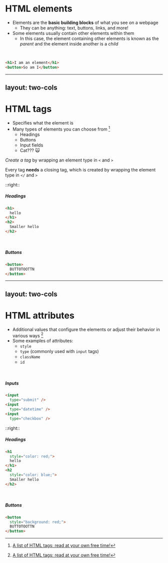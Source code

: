 # HTML elements

* Elements are the **basic building blocks** of what you see on a webpage
  * They can be anything: text, buttons, links, and more!
* Some elements usually contain other elements within them
  * In this case, the element containing other elements is known as the _parent_ and the element inside another is a _child_

<br/>

<RunnerWebsite code="<h1>I am an element</h1><button>So am I</button>">

```html
<h1>I am an element</h1>
<button>So am I</button>
```

</RunnerWebsite>

---
layout: two-cols
---

# HTML tags

* Specifies what the element is
* Many types of elements you can choose from [^1]
  * Headings
  * Buttons
  * Input fields
  * Cat??? 🙀

*Create a tag* by wrapping an element type in `<` and `>`

Every tag **needs** a closing tag, which is created by wrapping the element type in `</` and `>`

::right::

<div class="flex flex-col h-full justify-center">

##### Headings

<RunnerWebsite code="<h1>hello</h1><h2>Smaller hello</h2>">

```html {all|1,3|4,6|all}
<h1>
  hello
</h1>
<h2>
  Smaller hello
</h2>
```

</RunnerWebsite>

<br/>

##### Buttons

<RunnerWebsite code="<button>BUTTOTOOTTN</button>">

```html {all|1,3}
<button>
  BUTTOTOOTTN
</button>
```

</RunnerWebsite>
</div>

[^1]: [A list of HTML tags; read at your own free time!](https://www.w3schools.com/TAGs/)

---
layout: two-cols
---

<div class="flex flex-col items-between">

# HTML attributes

* Additional values that configure the elements or adjust their behavior in various ways [^1]
* Some examples of attributes:
  * `style`
  * `type` (commonly used with `input` tags)
  * `className`
  * `id`

<br />

##### Inputs

<RunnerWebsite code='<div style="padding: 0.3em;"><input type="submit"/><br/><input type="date"/><br/><input type="checkbox"/></div>'>

```html {all|2,4,6|all}
<input 
  type="submit" />
<input 
  type="datetime" />
<input 
  type="checkbox" />
```

</RunnerWebsite>
</div>

::right::

<div class="flex flex-col h-full ml-5 justify-center">

##### Headings

<RunnerWebsite code='<h1 style="color: red;">hello</h1><h2 style="color: blue;">Smaller hello</h2>'>

```html {all|2,6|all}
<h1 
  style="color: red;">
  hello
</h1>
<h2 
  style="color: blue;">
  Smaller hello
</h2>
```

</RunnerWebsite>

<br/>

##### Buttons

<RunnerWebsite code='<button style="background: red;">BUTTOTOOTTN</button>'>

```html {all|2|all}
<button 
  style="background: red;">
  BUTTOTOOTTN
</button>
```

</RunnerWebsite>
</div>

[^1]: [More about attributes](https://www.w3schools.com/htmL/html_attributes.asp)

